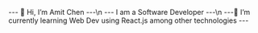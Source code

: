--- 👋 Hi, I’m Amit Chen ---\n
--- I am a Software Developer ---\n
---🌱 I’m currently learning Web Dev using React.js among other technologies --- 

